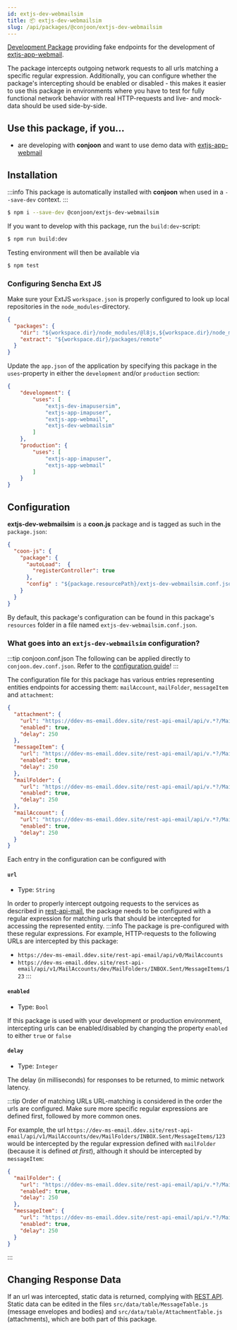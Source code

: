 ```yaml
---
id: extjs-dev-webmailsim
title: 📦 extjs-dev-webmailsim
slug: /api/packages/@conjoon/extjs-dev-webmailsim
---
```


[Development Package](/docs/packages/overview#development-packages) providing fake endpoints for the development of [extjs-app-webmail](./extjs-app-webmail).

The package intercepts outgoing network requests to all urls matching a specific regular expression. Additionally, you can configure whether the package's intercepting should be enabled or disabled - this makes it easier to use this package in environments where you have to test for fully functional network behavior with real HTTP-requests and live- and mock-data should be used side-by-side.

## Use this package, if you...
- are developing with **conjoon** and want to use demo data with [extjs-app-webmail](./extjs-app-webmail)

## Installation

:::info
This package is automatically installed with **conjoon** when used in a `--save-dev` context.
:::

```bash
$ npm i --save-dev @conjoon/extjs-dev-webmailsim
```

If you want to develop with this package, run the `build:dev`-script:
```bash
$ npm run build:dev
```
Testing environment will then be available via

```bash
$ npm test
```

### Configuring Sencha Ext JS
Make sure your ExtJS `workspace.json` is properly configured to look up local repositories in the `node_modules`-directory.

```json title=workspace.json
{
  "packages": {
    "dir": "${workspace.dir}/node_modules/@l8js,${workspace.dir}/node_modules/@conjoon,...",
    "extract": "${workspace.dir}/packages/remote"
  }
}
```

Update the `app.json` of the application by specifying this package in the `uses`-property in
either the `development` and/or `production` section:


```json title=app.json
{
    "development": {
        "uses": [
            "extjs-dev-imapusersim",
            "extjs-app-imapuser",
            "extjs-app-webmail",
            "extjs-dev-webmailsim"
        ]
    },
    "production": {
        "uses": [
            "extjs-app-imapuser",
            "extjs-app-webmail"
        ]
    }
}
```

## Configuration

**extjs-dev-webmailsim** is a **coon.js** package and is tagged as such in the
`package.json`:

```json
{
  "coon-js": {
    "package": {
      "autoLoad":  {
        "registerController": true
      },
      "config" : "${package.resourcePath}/extjs-dev-webmailsim.conf.json"
    }
  }
}
```

By default, this package's configuration can be found in this package's `resources` folder
in a file named `extjs-dev-webmailsim.conf.json`.

### What goes into an `extjs-dev-webmailsim` configuration?

:::tip conjoon.conf.json
The following can be applied directly to `conjoon.dev.conf.json`. Refer to the [configuration guide](/docs/configuration#package-configurations)!
:::

The configuration file for this package has various entries representing entities endpoints for accessing them:
`mailAccount`, `mailFolder`, `messageItem` and `attachment`:

```json
{
  "attachment": {
    "url": "https://ddev-ms-email.ddev.site/rest-api-email/api/v.*?/MailAccounts/(.+)/MailFolders/(.+)/MessageItems/(.+)/Attachments(/.*)?",
    "enabled": true,
    "delay": 250
  },
  "messageItem": {
    "url": "https://ddev-ms-email.ddev.site/rest-api-email/api/v.*?/MailAccounts/(.+)/MailFolders/(.+)/MessageItems(/.*)?",
    "enabled": true,
    "delay": 250
  },
  "mailFolder": {
    "url": "https://ddev-ms-email.ddev.site/rest-api-email/api/v.*?/MailAccounts/(.+)/MailFolders(/.*)?",
    "enabled": true,
    "delay": 250
  },
  "mailAccount": {
    "url": "https://ddev-ms-email.ddev.site/rest-api-email/api/v.*?/MailAccounts(/d+)?",
    "enabled": true,
    "delay": 250
  }
}
```
Each entry in the configuration can be configured with

#### `url`
- Type: `String`

In order to properly intercept outgoing requests to the services as described in [rest-api-mail](/docs/rest-api/rest-api-email), the package needs to be configured with a regular expression for matching urls that should be intercepted for accessing the represented entity.
:::info
The package is pre-configured with these regular expressions. For example, HTTP-requests to the following URLs are intercepted by this package:
- `https://dev-ms-email.ddev.site/rest-api-email/api/v0/MailAccounts`
- `https://dev-ms-email.ddev.site/rest-api-email/api/v1/MailAccounts/dev/MailFolders/INBOX.Sent/MessageItems/123`
:::

#### `enabled`
- Type: `Bool`

If this package is used with your development or production environment, intercepting urls can be enabled/disabled by changing the property `enabled` to either `true` or `false`

#### `delay`
- Type: `Integer`

The delay (in milliseconds) for responses to be returned, to mimic network latency.

:::tip Order of matching URLs
URL-matching is considered in the order the urls are configured. Make sure more specific regular expressions are defined first, followed by more common ones.

For example, the url `https://dev-ms-email.ddev.site/rest-api-email/api/v1/MailAccounts/dev/MailFolders/INBOX.Sent/MessageItems/123`
would be intercepted by the regular expression defined with `mailFolder` (because it is defined _at first_), although it should be intercepted by `messageItem`:

```json
{
  "mailFolder": {
    "url": "https://ddev-ms-email.ddev.site/rest-api-email/api/v.*?/MailAccounts/(.+)/MailFolders(/.*)?",
    "enabled": true,
    "delay": 250
  },
  "messageItem": {
    "url": "https://ddev-ms-email.ddev.site/rest-api-email/api/v.*?/MailAccounts/(.+)/MailFolders/(.+)/MessageItems(/.*)?",
    "enabled": true,
    "delay": 250
  }
}  
```
:::

## Changing Response Data
If an url was intercepted, static data is returned, complying with [REST API](/docs/rest-api/rest-api-email). Static data can be edited in the files `src/data/table/MessageTable.js` (message envelopes and bodies) and `src/data/table/AttachmentTable.js` (attachments), which are both part of this package.

